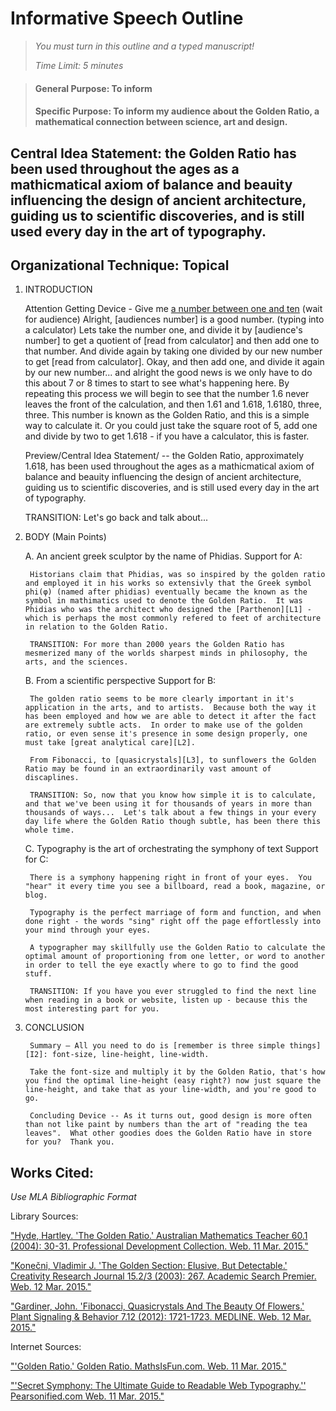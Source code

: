 # Informative Speech Outline

> *You must turn in this outline and a typed manuscript!*
>
> *Time Limit: 5 minutes*

> #### General Purpose: To inform
>
> #### Specific Purpose: To inform my audience about the Golden Ratio, a mathematical connection between science, art and design.

## Central Idea Statement: the Golden Ratio has been used throughout the ages as a mathicmatical axiom of balance and beauity influencing the design of ancient architecture, guiding us to scientific discoveries, and is still used every day in the art of typography.

## Organizational Technique: Topical

1. INTRODUCTION
    
    Attention Getting Device - Give me [a number between one and ten][I1] (wait for audience) Alright, [audiences number] is a good number.  (typing into a calculator) Lets take the number one, and divide it by [audience's number] to get a quotient of [read from calculator] and then add one to that number.  And divide again by taking one divided by our new number to get [read from calculator].  Okay, and then add one, and divide it again by our new number... and alright the good news is we only have to do this about 7 or 8 times to start to see what's happening here.  By repeating this process we will begin to see that the number 1.6 never leaves the front of the calculation, and then 1.61 and 1.618, 1.6180, three, three.  This number is known as the Golden Ratio, and this is a simple way to calculate it.  Or you could just take the square root of 5, add one and divide by two to get 1.618 - if you have a calculator, this is faster.
    
    Preview/Central Idea Statement/ -- the Golden Ratio, approximately 1.618, has been used throughout the ages as a mathicmatical axiom of balance and beauity influencing the design of ancient architecture, guiding us to scientific discoveries, and is still used every day in the art of typography.
    
    TRANSITION: Let's go back and talk about...
    
2. BODY (Main Points)
    
    A. An ancient greek sculptor by the name of Phidias.
        Support for A:

        Historians claim that Phidias, was so inspired by the golden ratio and employed it in his works so extensivly that the Greek symbol phi(φ) (named after phidias) eventually became the known as the symbol in mathimatics used to denote the Golden Ratio.  It was Phidias who was the architect who designed the [Parthenon][L1] - which is perhaps the most commonly refered to feet of architecture in relation to the Golden Ratio.
        
        TRANSITION: For more than 2000 years the Golden Ratio has mesmerized many of the worlds sharpest minds in philosophy, the arts, and the sciences.
        
    B. From a scientific perspective
        Support for B:

        The golden ratio seems to be more clearly important in it's application in the arts, and to artists.  Because both the way it has been employed and how we are able to detect it after the fact are extremely subtle acts.  In order to make use of the golden ratio, or even sense it's presence in some design properly, one must take [great analytical care][L2].

        From Fibonacci, to [quasicrystals][L3], to sunflowers the Golden Ratio may be found in an extraordinarily vast amount of discaplines.
        
        TRANSITION: So, now that you know how simple it is to calculate, and that we've been using it for thousands of years in more than thousands of ways...  Let's talk about a few things in your every day life where the Golden Ratio though subtle, has been there this whole time.
        
    C. Typography is the art of orchestrating the symphony of text
        Support for C:

        There is a symphony happening right in front of your eyes.  You "hear" it every time you see a billboard, read a book, magazine, or blog.

        Typography is the perfect marriage of form and function, and when done right - the words "sing" right off the page effortlessly into your mind through your eyes.

        A typographer may skillfully use the Golden Ratio to calculate the optimal amount of proportioning from one letter, or word to another in order to tell the eye exactly where to go to find the good stuff.
        
        TRANSITION: If you have you ever struggled to find the next line when reading in a book or website, listen up - because this the most interesting part for you.
        
3. CONCLUSION
        
        Summary – All you need to do is [remember is three simple things][I2]: font-size, line-height, line-width.

        Take the font-size and multiply it by the Golden Ratio, that's how you find the optimal line-height (easy right?) now just square the line-height, and take that as your line-width, and you're good to go.
        
        Concluding Device -- As it turns out, good design is more often than not like paint by numbers than the art of "reading the tea leaves".  What other goodies does the Golden Ratio have in store for you?  Thank you.

## Works Cited:
*Use MLA Bibliographic Format*

Library Sources:

["Hyde, Hartley. 'The Golden Ratio.' Australian Mathematics Teacher 60.1 (2004): 30-31. Professional Development Collection. Web. 11 Mar. 2015."][L1]

["Konečni, Vladimir J. 'The Golden Section: Elusive, But Detectable.' Creativity Research Journal 15.2/3 (2003): 267. Academic Search Premier. Web. 12 Mar. 2015."][L2]

["Gardiner, John. 'Fibonacci, Quasicrystals And The Beauty Of Flowers.' Plant Signaling & Behavior 7.12 (2012): 1721-1723. MEDLINE. Web. 12 Mar. 2015."][L3]

[L1]: http://search.ebscohost.com.libdb.dccc.edu/login.aspx?direct=true&db=tfh&AN=12644625&site=eds-live "Hyde, Hartley. 'The Golden Ratio.' Australian Mathematics Teacher 60.1 (2004): 30-31. Professional Development Collection. Web. 11 Mar. 2015."

[L2]: http://search.ebscohost.com.libdb.dccc.edu/login.aspx?direct=true&db=aph&AN=10582618&site=eds-live "Konečni, Vladimir J. 'The Golden Section: Elusive, But Detectable.' Creativity Research Journal 15.2/3 (2003): 267. Academic Search Premier. Web. 12 Mar. 2015."

[L3]: http://libguides.dccc.edu/FindBooksArticlesAndMore "Gardiner, John. 'Fibonacci, Quasicrystals And The Beauty Of Flowers.' Plant Signaling & Behavior 7.12 (2012): 1721-1723. MEDLINE. Web. 12 Mar. 2015."

Internet Sources:

["'Golden Ratio.' Golden Ratio. MathsIsFun.com. Web. 11 Mar. 2015."][I1]

["'Secret Symphony: The Ultimate Guide to Readable Web Typography.'' Pearsonified.com Web. 11 Mar. 2015."][I2]

[I1]: http://www.mathsisfun.com/numbers/golden-ratio.html "'Golden Ratio.' Golden Ratio. MathsIsFun.com. Web. 11 Mar. 2015."

[I2]: http://www.pearsonified.com/2011/12/golden-ratio-typography.php "'Secret Symphony: The Ultimate Guide to Readable Web Typography.'' Pearsonified.com Web. 11 Mar. 2015."
